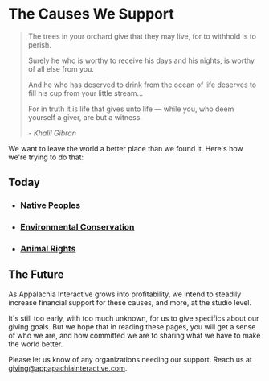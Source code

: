 # The Causes We Support

> The trees in your orchard give that they may live, for to withhold is to perish.
>
>Surely he who is worthy to receive his days and his nights, is worthy of all else from you.
>
> And he who has deserved to drink from the ocean of life deserves to fill his cup from your little stream...
>
> For in truth it is life that gives unto life — while you, who deem yourself a giver, are but a witness.
>
> *- Khalil Gibran*

We want to leave the world a better place than we found it.  Here's how we're trying to do that:

## Today

- ### [Native Peoples](https://appalachiainteractive.com/causes/native-peoples)

- ### [Environmental Conservation](https://appalachiainteractive.com/causes/environment)

- ### [Animal Rights](https://appalachiainteractive.com/causes/animals)

## The Future

As Appalachia Interactive grows into profitability, we intend to steadily increase financial support for these causes, and more, at the studio level.  

It's still too early, with too much unknown, for us to give specifics about our giving goals.  But we hope that in reading these pages, you will get a sense of who we are, and how committed we are to sharing what we have to make the world better.

Please let us know of any organizations needing our support.  Reach us at [giving@appapachiainteractive.com](mailto:giving@appalachiainteractive.com).
